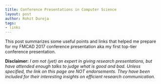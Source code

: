 ```yaml
---
title: Conference Presentations in Computer Science
layout: post
author: Rohit Dureja
tags:
- links
---
```


This post summarizes some useful points and links that helped me prepare for my FMCAD 2017 conference presentation aka my first top-tier conference presentation.

**Disclaimer:** *I am not (yet) an expert in giving research presentations, but have attended enough talks to judge what is good and bad. Unless specified, the link on this page are NOT endorsements. They have been included for their interesting insights on efficient research communication.*

<!-- break -->

